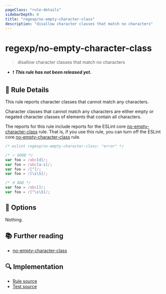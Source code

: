 ```yaml
---
pageClass: "rule-details"
sidebarDepth: 0
title: "regexp/no-empty-character-class"
description: "disallow character classes that match no characters"
---
```

# regexp/no-empty-character-class

> disallow character classes that match no characters

- :exclamation: <badge text="This rule has not been released yet." vertical="middle" type="error"> ***This rule has not been released yet.*** </badge>

## :book: Rule Details

This rule reports character classes that cannot match any characters.

Character classes that cannot match any characters are either empty or negated character classes of elements that contain all characters.

The reports for this rule include reports for the ESLint core [no-empty-character-class] rule. That is, if you use this rule, you can turn off the ESLint core [no-empty-character-class] rule.

<eslint-code-block>

```js
/* eslint regexp/no-empty-character-class: "error" */

/* ✓ GOOD */
var foo = /abc[d]/;
var foo = /abc[a-z]/;
var foo = /[^]/;
var foo = /[\s\S]/;

/* ✗ BAD */
var foo = /abc[]/;
var foo = /[^\s\S]/;
```

</eslint-code-block>

## :wrench: Options

Nothing.

## :books: Further reading

- [no-empty-character-class]

[no-empty-character-class]: https://eslint.org/docs/rules/no-empty-character-class

## :mag: Implementation

- [Rule source](https://github.com/ota-meshi/eslint-plugin-regexp/blob/master/lib/rules/no-empty-character-class.ts)
- [Test source](https://github.com/ota-meshi/eslint-plugin-regexp/blob/master/tests/lib/rules/no-empty-character-class.ts)
